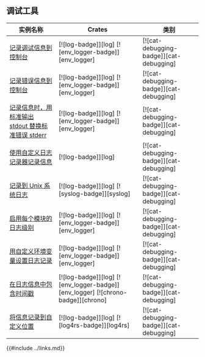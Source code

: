 ## 调试工具

<!--
> [development_tools/debugging.md](https://github.com/rust-lang-nursery/rust-cookbook/blob/master/src/development_tools/debugging.md)
> <br />
> commit 97dabe59ae705bf6a2aaebbcd1d189ec2a83f98b - 2018.07.11
-->

| 实例名称 | Crates | 类别 |
|--------|--------|------------|
| [记录调试信息到控制台][ex-log-debug] | [![log-badge]][log] [![env_logger-badge]][env_logger] | [![cat-debugging-badge]][cat-debugging] |
| [记录错误信息到控制台][ex-log-error] | [![log-badge]][log] [![env_logger-badge]][env_logger] | [![cat-debugging-badge]][cat-debugging] |
| [记录信息时，用标准输出 stdout 替换标准错误 stderr][ex-log-stdout] | [![log-badge]][log] [![env_logger-badge]][env_logger] | [![cat-debugging-badge]][cat-debugging] |
| [使用自定义日志记录器记录信息][ex-log-custom-logger] | [![log-badge]][log] | [![cat-debugging-badge]][cat-debugging] |
| [记录到 Unix 系统日志][ex-log-syslog] | [![log-badge]][log] [![syslog-badge]][syslog] | [![cat-debugging-badge]][cat-debugging] |
| [启用每个模块的日志级别][ex-log-mod] | [![log-badge]][log] [![env_logger-badge]][env_logger] | [![cat-debugging-badge]][cat-debugging] |
| [用自定义环境变量设置日志记录][ex-log-env-variable] | [![log-badge]][log] [![env_logger-badge]][env_logger] | [![cat-debugging-badge]][cat-debugging] |
| [在日志信息中包含时间戳][ex-log-timestamp] | [![log-badge]][log] [![env_logger-badge]][env_logger] [![chrono-badge]][chrono] | [![cat-debugging-badge]][cat-debugging] |
| [将信息记录到自定义位置][ex-log-custom] | [![log-badge]][log] [![log4rs-badge]][log4rs] | [![cat-debugging-badge]][cat-debugging] |

[ex-log-debug]: /development_tools/debugging/log.md#记录调试信息到控制台
[ex-log-error]: /development_tools/debugging/log.md#记录错误信息到控制台
[ex-log-stdout]: /development_tools/debugging/log.md#记录信息时用标准输出-stdout-替换标准错误-stderr
[ex-log-custom-logger]: /development_tools/debugging/log.md#使用自定义日志记录器记录信息
[ex-log-syslog]: /development_tools/debugging/log.md#记录到-unix-系统日志
[ex-log-mod]: /development_tools/debugging/config_log.md#启用每个模块的日志级别
[ex-log-env-variable]: /development_tools/debugging/config_log.md#用自定义环境变量设置日志记录
[ex-log-timestamp]: /development_tools/debugging/config_log.md#在日志信息中包含时间戳
[ex-log-custom]: /development_tools/debugging/config_log.md#将信息记录到自定义位置

{{#include ../links.md}}
